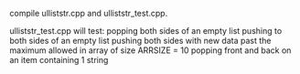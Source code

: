compile ulliststr.cpp and ulliststr_test.cpp.

ulliststr_test.cpp will test:
  popping both sides of an empty list
  pushing to both sides of an empty list
  pushing both sides with new data past the maximum allowed in array of size ARRSIZE = 10
  popping front and back on an item containing 1 string